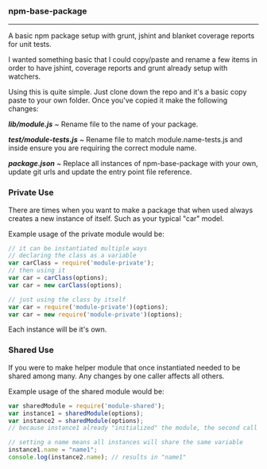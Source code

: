 ### npm-base-package
***

A basic npm package setup with grunt, jshint and blanket coverage reports for unit tests.

I wanted something basic that I could copy/paste and rename a few items in order to have jshint, coverage reports and grunt already setup with watchers.

Using this is quite simple. Just clone down the repo and it's a basic copy paste to your own folder.  Once you've copied it make the following changes:

***lib/module.js***
  ~ Rename file to the name of your package.
  
***test/module-tests.js***
  ~ Rename file to match module.name-tests.js and inside ensure you are requiring the correct module name.
  
***package.json***
  ~ Replace all instances of npm-base-package with your own, update git urls and update the entry point file reference.

### Private Use

There are times when you want to make a package that when used always creates a new instance of itself. Such as your typical "car" model.

Example usage of the private module would be:

```javascript
// it can be instantiated multiple ways
// declaring the class as a variable
var carClass = require('module-private');
// then using it
var car = carClass(options);
var car = new carClass(options);

// just using the class by itself
var car = require('module-private')(options);
var car = new require('module-private')(options);
```

Each instance will be it's own.

### Shared Use

If you were to make helper module that once instantiated needed to be shared among many. Any changes by one caller affects all others.

Example usage of the shared module would be:

```javascript
var sharedModule = require('module-shared');
var instance1 = sharedModule(options);
var instance2 = sharedModule(options);
// because instance1 already "initialized" the module, the second call would just return the first one.

// setting a name means all instances will share the same variable
instance1.name = "name1";
console.log(instance2.name); // results in "name1"
```
